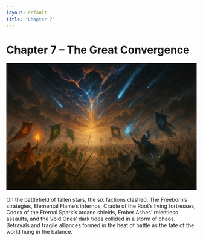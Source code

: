 ```yaml
---
layout: default
title: "Chapter 7"
---
```


# Chapter 7 – The Great Convergence

![Chapter 7 Illustration](/assets/images/lore/chapter_7.png)

On the battlefield of fallen stars, the six factions clashed. The Freeborn’s strategies, Elemental Flame’s infernos, Cradle of the Root’s living fortresses, Codex of the Eternal Spark’s arcane shields, Ember Ashes’ relentless assaults, and the Void Ones’ dark tides collided in a storm of chaos. Betrayals and fragile alliances formed in the heat of battle as the fate of the world hung in the balance.
